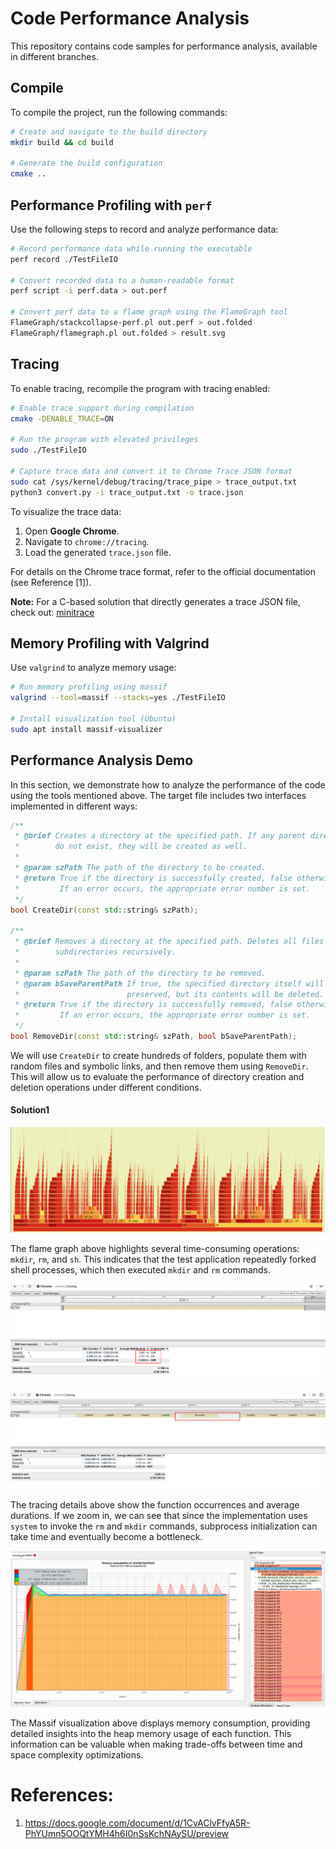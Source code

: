 # Code Performance Analysis

This repository contains code samples for performance analysis, available in different branches.

## Compile

To compile the project, run the following commands:

```bash
# Create and navigate to the build directory
mkdir build && cd build

# Generate the build configuration
cmake ..
```

## Performance Profiling with `perf`

Use the following steps to record and analyze performance data:

```bash
# Record performance data while running the executable
perf record ./TestFileIO

# Convert recorded data to a human-readable format
perf script -i perf.data > out.perf

# Convert perf data to a flame graph using the FlameGraph tool
FlameGraph/stackcollapse-perf.pl out.perf > out.folded
FlameGraph/flamegraph.pl out.folded > result.svg
```

## Tracing

To enable tracing, recompile the program with tracing enabled:

```bash
# Enable trace support during compilation
cmake -DENABLE_TRACE=ON

# Run the program with elevated privileges
sudo ./TestFileIO

# Capture trace data and convert it to Chrome Trace JSON format
sudo cat /sys/kernel/debug/tracing/trace_pipe > trace_output.txt
python3 convert.py -i trace_output.txt -o trace.json
```

To visualize the trace data:

1. Open **Google Chrome**.
2. Navigate to `chrome://tracing`.
3. Load the generated `trace.json` file.

For details on the Chrome trace format, refer to the official documentation (see Reference [1]).

**Note:** For a C-based solution that directly generates a trace JSON file, check out: [minitrace](https://github.com/hrydgard/minitrace)

## Memory Profiling with Valgrind

Use `valgrind` to analyze memory usage:

```bash
# Run memory profiling using massif
valgrind --tool=massif --stacks=yes ./TestFileIO

# Install visualization tool (Ubuntu)
sudo apt install massif-visualizer
```

## Performance Analysis Demo

In this section, we demonstrate how to analyze the performance of the code using the tools mentioned above. The target file includes two interfaces implemented in different ways:

```cpp
/**
 * @brief Creates a directory at the specified path. If any parent directories
 *        do not exist, they will be created as well.
 *
 * @param szPath The path of the directory to be created.
 * @return True if the directory is successfully created, false otherwise.
 *         If an error occurs, the appropriate error number is set.
 */
bool CreateDir(const std::string& szPath);

/**
 * @brief Removes a directory at the specified path. Deletes all files and
 *        subdirectories recursively.
 *
 * @param szPath The path of the directory to be removed.
 * @param bSaveParentPath If true, the specified directory itself will be
 *                        preserved, but its contents will be deleted.
 * @return True if the directory is successfully removed, false otherwise.
 *         If an error occurs, the appropriate error number is set.
 */
bool RemoveDir(const std::string& szPath, bool bSaveParentPath);

```

We will use `CreateDir` to create hundreds of folders, populate them with random files and symbolic links, and then remove them using `RemoveDir`. This will allow us to evaluate the performance of directory creation and deletion operations under different conditions.

#### Solution1

![FlameGraph-1](./res/FlameGraph-1.png)

The flame graph above highlights several time-consuming operations: `mkdir`, `rm`, and `sh`. This indicates that the test application repeatedly forked shell processes, which then executed `mkdir` and `rm` commands.

![Tracing-1](./res/Tracing-1.png)

![Tracing-2](./res/Tracing-2.png)

The tracing details above show the function occurrences and average durations. If we zoom in, we can see that since the implementation uses `system` to invoke the `rm` and `mkdir` commands, subprocess initialization can take time and eventually become a bottleneck.

![Massif-1](./res/Massif-1.png)

The Massif visualization above displays memory consumption, providing detailed insights into the heap memory usage of each function. This information can be valuable when making trade-offs between time and space complexity optimizations.

# References:

1. https://docs.google.com/document/d/1CvAClvFfyA5R-PhYUmn5OOQtYMH4h6I0nSsKchNAySU/preview
